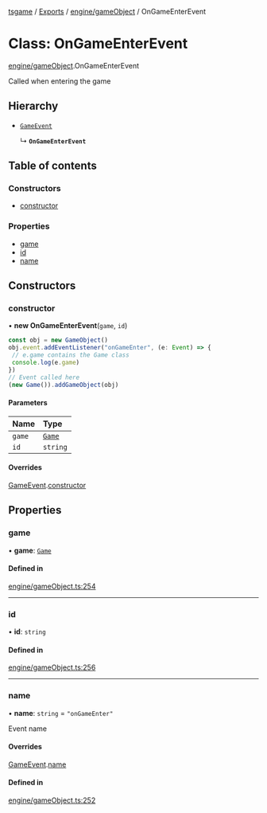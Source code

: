 [tsgame](../README.md) / [Exports](../modules.md) / [engine/gameObject](../modules/engine_gameObject.md) / OnGameEnterEvent

# Class: OnGameEnterEvent

[engine/gameObject](../modules/engine_gameObject.md).OnGameEnterEvent

Called when entering the game

## Hierarchy

- [`GameEvent`](engine_event.GameEvent.md)

  ↳ **`OnGameEnterEvent`**

## Table of contents

### Constructors

- [constructor](engine_gameObject.OnGameEnterEvent.md#constructor)

### Properties

- [game](engine_gameObject.OnGameEnterEvent.md#game)
- [id](engine_gameObject.OnGameEnterEvent.md#id)
- [name](engine_gameObject.OnGameEnterEvent.md#name)

## Constructors

### constructor

• **new OnGameEnterEvent**(`game`, `id`)

```typescript
const obj = new GameObject()
obj.event.addEventListener("onGameEnter", (e: Event) => {
 // e.game contains the Game class
 console.log(e.game)
})
// Event called here
(new Game()).addGameObject(obj)
```

#### Parameters

| Name | Type |
| :------ | :------ |
| `game` | [`Game`](engine_game.Game.md) |
| `id` | `string` |

#### Overrides

[GameEvent](engine_event.GameEvent.md).[constructor](engine_event.GameEvent.md#constructor)

## Properties

### game

• **game**: [`Game`](engine_game.Game.md)

#### Defined in

[engine/gameObject.ts:254](https://github.com/ashleycheung/tsgame/blob/d6f12cc/src/engine/gameObject.ts#L254)

___

### id

• **id**: `string`

#### Defined in

[engine/gameObject.ts:256](https://github.com/ashleycheung/tsgame/blob/d6f12cc/src/engine/gameObject.ts#L256)

___

### name

• **name**: `string` = `"onGameEnter"`

Event name

#### Overrides

[GameEvent](engine_event.GameEvent.md).[name](engine_event.GameEvent.md#name)

#### Defined in

[engine/gameObject.ts:252](https://github.com/ashleycheung/tsgame/blob/d6f12cc/src/engine/gameObject.ts#L252)
